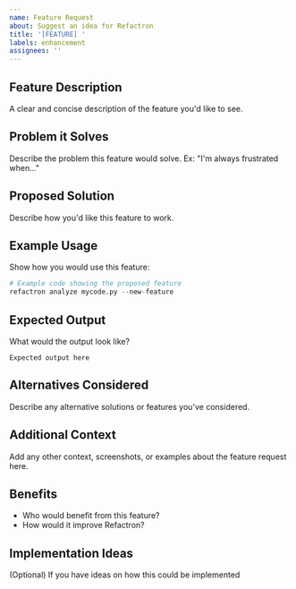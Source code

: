 ```yaml
---
name: Feature Request
about: Suggest an idea for Refactron
title: '[FEATURE] '
labels: enhancement
assignees: ''
---
```


## Feature Description
A clear and concise description of the feature you'd like to see.

## Problem it Solves
Describe the problem this feature would solve. Ex: "I'm always frustrated when..."

## Proposed Solution
Describe how you'd like this feature to work.

## Example Usage
Show how you would use this feature:

```python
# Example code showing the proposed feature
refactron analyze mycode.py --new-feature
```

## Expected Output
What would the output look like?

```
Expected output here
```

## Alternatives Considered
Describe any alternative solutions or features you've considered.

## Additional Context
Add any other context, screenshots, or examples about the feature request here.

## Benefits
- Who would benefit from this feature?
- How would it improve Refactron?

## Implementation Ideas
(Optional) If you have ideas on how this could be implemented

